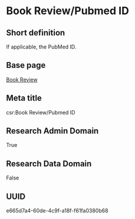 # Book Review/Pubmed ID
## Short definition
If applicable, the PubMed ID.
## Base page
[Book Review](https://github.com/EuroCRIS/CASRAI-Dictionairies/blob/main/Objects/Book%20Review.md)
## Meta title
csr:Book Review/Pubmed ID
## Research Admin Domain
True
## Research Data Domain
False
## UUID
e665d7a4-60de-4c9f-a18f-f61fa0380b68
